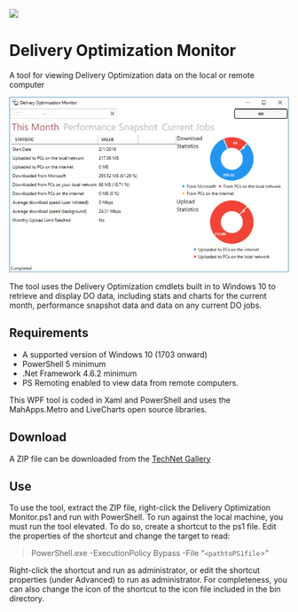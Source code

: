 ![](https://raw.githubusercontent.com/SMSAgentSoftware/DeliveryOptimizationMonitor/master/bin/Peer.ico)
# Delivery Optimization Monitor
A tool for viewing Delivery Optimization data on the local or remote computer

![Delivery Optimization Monitor](https://github.com/SMSAgentSoftware/DeliveryOptimizationMonitor/raw/master/Assets/DO%20Monitor.PNG)

The tool uses the Delivery Optimization cmdlets built in to Windows 10 to retrieve and display DO data, including stats and charts for the current month, performance snapshot data and data on any current DO jobs.

## Requirements
* A supported version of Windows 10 (1703 onward) 
* PowerShell 5 minimum 
* .Net Framework 4.6.2 minimum 
* PS Remoting enabled to view data from remote computers. 

This WPF tool is coded in Xaml and PowerShell and uses the MahApps.Metro and LiveCharts open source libraries.

## Download
A ZIP file can be downloaded from the [TechNet Gallery](https://gallery.technet.microsoft.com/Delivery-Optimization-3eff74ac)

## Use
To use the tool, extract the ZIP file, right-click the Delivery Optimization Monitor.ps1 and run with PowerShell.
To run against the local machine, you must run the tool elevated. To do so, create a shortcut to the ps1 file. Edit the properties of the shortcut and change the target to read:
> PowerShell.exe -ExecutionPolicy Bypass -File "`<pathtoPS1file`>"

Right-click the shortcut and run as administrator, or edit the shortcut properties (under Advanced) to run as administrator.
For completeness, you can also change the icon of the shortcut to the icon file included in the bin directory.
